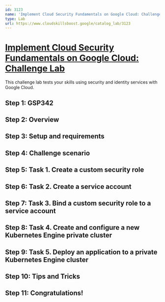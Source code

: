 ```yaml
---
id: 3123
name: 'Implement Cloud Security Fundamentals on Google Cloud: Challenge Lab'
type: Lab
url: https://www.cloudskillsboost.google/catalog_lab/3123
---
```


# [Implement Cloud Security Fundamentals on Google Cloud: Challenge Lab](https://www.cloudskillsboost.google/catalog_lab/3123)

This challenge lab tests your skills using security and identity services with Google Cloud.

## Step 1: GSP342

## Step 2: Overview

## Step 3: Setup and requirements

## Step 4: Challenge scenario

## Step 5: Task 1. Create a custom security role

## Step 6: Task 2. Create a service account

## Step 7: Task 3. Bind a custom security role to a service account

## Step 8: Task 4. Create and configure a new Kubernetes Engine private cluster

## Step 9: Task 5. Deploy an application to a private Kubernetes Engine cluster

## Step 10: Tips and Tricks

## Step 11: Congratulations!
